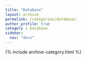 ```yaml
---
title: "Database"
layout: archive
permalink: /categories/database/
author_profile: true
category : Database
sidebar:
  nav: "docs"
---
```


{% include archive-category.html %}
